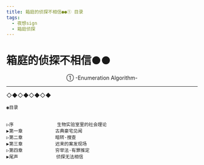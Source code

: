 ```yaml
---
title: 箱庭的侦探不相信●●① 目录
tags:
  - 夜想sign
  - 箱庭侦探
---
```


# 箱庭的侦探不相信●●
<center>①  -Enumeration Algorithm-</center>


---
◇◆◇◆◇◆◇◆

    ◉目录


    ▷序                生物实验室里的社会理论
    ▶第一章            古典豪宅见闻
    ▷第二章            暗转·搜查
    ▶第三章            迟来的案发现场
    ▷第四章            穷举法·有罪推定
    ▶尾声              侦探无法相信 
